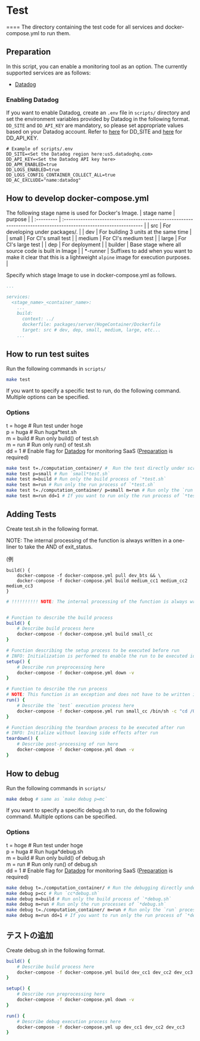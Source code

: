 # Test
====
The directory containing the test code for all services and docker-compose.yml to run them.

## Preparation

In this script, you can enable a monitoring tool as an option.
The currently supported services are as follows:

- [Datadog](https://www.datadoghq.com)

### Enabling Datadog

If you want to enable Datadog, create an `.env` file in `scripts/` directory and set the environment variables provided by Datadog in the following format.
`DD_SITE` and `DD_API_KEY` are mandatory, so please set appropriate values based on your Datadog account.
Refer to [here](https://docs.datadoghq.com/agent/troubleshooting/site/) for DD_SITE and [here](https://docs.datadoghq.com/account_management/api-app-keys/) for DD_API_KEY.

```
# Example of scripts/.env
DD_SITE=<Set the Datadog region here:us5.datadoghq.com>
DD_API_KEY=<Set the Datadog API key here>
DD_APM_ENABLED=true
DD_LOGS_ENABLED=true
DD_LOGS_CONFIG_CONTAINER_COLLECT_ALL=true
DD_AC_EXCLUDE="name:datadog"
```

## How to develop docker-compose.yml
The following stage name is used for Docker's Image.
| stage name | purpose                                                                                                          |
| :--------- | :--------------------------------------------------------------------------------------------------------------- |
| src        | For developing under packages/.                                                                                       |
| dev        | For building 3 units at the same time                                                                            |
| small      | For CI's small test                                                                                              |
| medium     | For CI's medium test                                                                                             |
| large      | For CI's large test                                                                                              |
| dep        | For deployment                                                                                                   |
| builder    | Base stage where all source code is built in Image                                                               |
| *-runner   | Suffixes to add when you want to make it clear that this is a lightweight `alpine` image for execution purposes. |

Specify which stage Image to use in docker-compose.yml as follows.
```yaml
...

services:
  <stage_name>_<container_name>:
    ...
    build:
      context: ../
      dockerfile: packages/server/HogeContainer/Dockerfile
      target: src # dev, dep, small, medium, large, etc...
    ...
```


## How to run test suites
Run the following commands in `scripts/`
```sh
make test
```
If you want to specify a specific test to run, do the following command. Multiple options can be specified. <br>

### Options <br>
t = hoge	# Run test under hoge<br>
p = huga	# Run huga*test.sh<br>
m = build	# Run only build() of test.sh<br>
m = run		# Run only run() of test.sh<br>
dd = 1		# Enable flag for [Datadog](https://www.datadoghq.com) for monitoring SaaS ([Preparation](#Preparation) is required)

```sh
make test t=./computation_container/ #  Run the test directly under scripts/computation_container/
make test p=small # Run `small*test.sh`
make test m=build # Run only the build process of `*test.sh`
make test m=run # Run only the run process of `*test.sh`
make test t=./computation_container/ p=small m=run # Run only the `run` process in small*test.sh under scripts/computation_container/
make test m=run dd=1 # If you want to run only the run process of `*test.sh` while enabling datadog-agent
```

## Adding Tests
Create test.sh in the following format.

NOTE: The internal processing of the function is always written in a one-liner to take the AND of exit_status.

(例
```
build() {
    docker-compose -f docker-compose.yml pull dev_bts && \
    docker-compose -f docker-compose.yml build medium_cc1 medium_cc2 medium_cc3
}
```

```sh
# !!!!!!!!!! NOTE: The internal processing of the function is always written in a one-liner to take the AND of exit_status !!!!!!!!!!


# Function to describe the build process
build() {
	# Describe build process here
	docker-compose -f docker-compose.yml build small_cc
}

# Function describing the setup process to be executed before run
# INFO: Initialization is performed to enable the run to be executed idempotency
setup() {
	# Describe run preprocessing here
	docker-compose -f docker-compose.yml down -v
}

# Function to describe the run process
# NOTE: This function is an exception and does not have to be written in a one-liner
run() {
	# Describe the `test` execution process here
	docker-compose -f docker-compose.yml run small_cc /bin/sh -c "cd /QuickMPC && bazel test //test/unit_test:all --test_env=IS_TEST=true --test_output=errors"
}

# Function describing the teardown process to be executed after run
# INFO: Initialize without leaving side effects after run
teardown() {
	# Describe post-processing of run here
	docker-compose -f docker-compose.yml down -v
}
```

## How to debug
Run the following commands in `scripts/`
```sh
make debug # same as `make debug p=mc`
```
If you want to specify a specific debug.sh to run, do the following command. Multiple options can be specified.<br>

### Options <br>
t = hoge	# Run test under hoge<br>
p = huga	# Run huga*debug.sh<br>
m = build	# Run only build() of debug.sh<br>
m = run		# Run only run() of debug.sh<br>
dd = 1		# Enable flag for [Datadog](https://www.datadoghq.com) for monitoring SaaS ([Preparation](#Preparation) is required)

```sh
make debug t=./computation_container/ # Run the debugging directly under scripts/
make debug p=cc # Run `cc*debug.sh`
make debug m=build # Run only the build process of `*debug.sh`
make debug m=run # Run only the run processes of `*debug.sh`
make debug t=./computation_container/ m=run # Run only the `run` process in debug.sh under scripts/computation_container/
make debug m=run dd=1 # If you want to run only the run process of `*debug.sh` while enabling datadog-agent
```

## テストの追加
Create debug.sh in the following format.
```sh
build() {
	# Describe build process here
	docker-compose -f docker-compose.yml build dev_cc1 dev_cc2 dev_cc3
}

setup() {
	# Describe run preprocessing here
	docker-compose -f docker-compose.yml down -v
}

run() {
	# Describe debug execution process here
	docker-compose -f docker-compose.yml up dev_cc1 dev_cc2 dev_cc3
}
```
